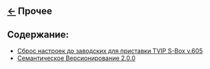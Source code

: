 [&larr;](../readme.md "Шпаргалка") Прочее
-----------------------------------------

## <a name="content"></a> Содержание:

- [Сброс настроек до заводских для приставки TVIP S-Box v.605](factory-reset-for-tvip-s-box-v-605.md)
- [Семантическое Версионирование 2.0.0](semantic-versioning-2-0-0.md)